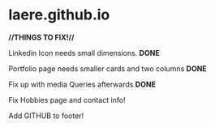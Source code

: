 # laere.github.io


<strong>//THINGS TO FIX!//</strong>

Linkedin Icon needs small dimensions. <strong>DONE</strong>

Portfolio page needs smaller cards and two columns <strong>DONE</strong>

Fix up with media Queries afterwards <strong>DONE</strong>


Fix Hobbies page and contact info!

Add GITHUB to footer!

